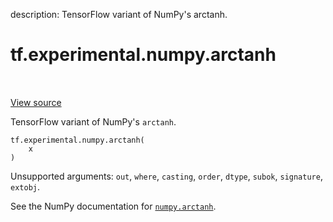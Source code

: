 description: TensorFlow variant of NumPy's arctanh.

<div itemscope itemtype="http://developers.google.com/ReferenceObject">
<meta itemprop="name" content="tf.experimental.numpy.arctanh" />
<meta itemprop="path" content="Stable" />
</div>

# tf.experimental.numpy.arctanh

<!-- Insert buttons and diff -->

<table class="tfo-notebook-buttons tfo-api nocontent" align="left">

</table>

<a target="_blank" class="external" href="/code/stable/tensorflow/python/ops/numpy_ops/np_math_ops.py">View source</a>



TensorFlow variant of NumPy's `arctanh`.

<pre class="devsite-click-to-copy prettyprint lang-py tfo-signature-link">
<code>tf.experimental.numpy.arctanh(
    x
)
</code></pre>



<!-- Placeholder for "Used in" -->

Unsupported arguments: `out`, `where`, `casting`, `order`, `dtype`, `subok`, `signature`, `extobj`.

See the NumPy documentation for [`numpy.arctanh`](https://numpy.org/doc/1.16/reference/generated/numpy.arctanh.html).
